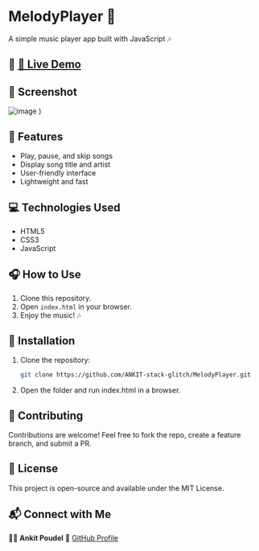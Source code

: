 # MelodyPlayer 🎵
A simple music player app built with JavaScript 🎶

## 🎥  [🔗 Live Demo](https://ankit-stack-glitch.github.io/MelodyPlayer/)


## 📸 Screenshot
![image](https://github.com/user-attachments/assets/dc007fa2-6fc0-40cb-a082-078fdea6ea58)
)



## 🚀 Features
- Play, pause, and skip songs
- Display song title and artist
- User-friendly interface
- Lightweight and fast

## 💻 Technologies Used
- HTML5
- CSS3
- JavaScript

## 🎧 How to Use
1. Clone this repository.
2. Open `index.html` in your browser.
3. Enjoy the music! 🎶

## 📂 Installation
1. Clone the repository:
   ```bash
   git clone https://github.com/ANKIT-stack-glitch/MelodyPlayer.git

2. Open the folder and run index.html in a browser.

## 🙌 Contributing
Contributions are welcome! Feel free to fork the repo, create a feature branch, and submit a PR.


## 📝 License
This project is open-source and available under the MIT License.


## 📬 Connect with Me  
👨‍💻 **Ankit Poudel**
🔗 [GitHub Profile](https://github.com/ANKIT-stack-glitch)
